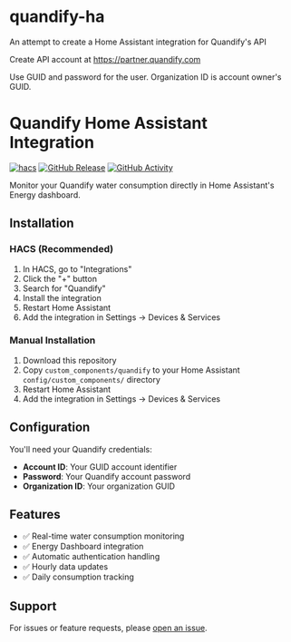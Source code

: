 # quandify-ha
An attempt to create a Home Assistant integration for Quandify's API

Create API account at https://partner.quandify.com

Use GUID and password for the user. Organization ID is account owner's GUID.

# Quandify Home Assistant Integration

[![hacs][hacsbadge]][hacs]
[![GitHub Release][releases-shield]][releases]
[![GitHub Activity][commits-shield]][commits]

Monitor your Quandify water consumption directly in Home Assistant's Energy dashboard.

## Installation

### HACS (Recommended)

1. In HACS, go to "Integrations"
2. Click the "+" button
3. Search for "Quandify"
4. Install the integration
5. Restart Home Assistant
6. Add the integration in Settings → Devices & Services

### Manual Installation

1. Download this repository
2. Copy `custom_components/quandify` to your Home Assistant `config/custom_components/` directory
3. Restart Home Assistant
4. Add the integration in Settings → Devices & Services

## Configuration

You'll need your Quandify credentials:
- **Account ID**: Your GUID account identifier
- **Password**: Your Quandify account password  
- **Organization ID**: Your organization GUID

## Features

- ✅ Real-time water consumption monitoring
- ✅ Energy Dashboard integration
- ✅ Automatic authentication handling
- ✅ Hourly data updates
- ✅ Daily consumption tracking

## Support

For issues or feature requests, please [open an issue](https://github.com/yourusername/quandify-homeassistant/issues).

[hacs]: https://github.com/custom-components/hacs
[hacsbadge]: https://img.shields.io/badge/HACS-Custom-orange.svg
[releases-shield]: https://img.shields.io/github/release/yourusername/quandify-homeassistant.svg
[releases]: https://github.com/yourusername/quandify-homeassistant/releases
[commits-shield]: https://img.shields.io/github/commit-activity/y/yourusername/quandify-homeassistant.svg
[commits]: https://github.com/yourusername/quandify-homeassistant/commits/main
